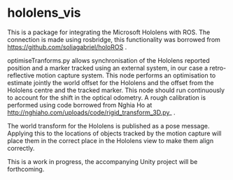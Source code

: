 # hololens_vis
This is a package for integrating the Microsoft Hololens with ROS. The connection is made using rosbridge, this functionality was borrowed from https://github.com/soliagabriel/holoROS . 


optimiseTranforms.py allows synchronisation of the Hololens reported position and a marker tracked using an external system, in our case a retro-reflective motion capture system. This node performs an optimisation to estimate jointly the world offset for the Hololens and the offset from the Hololens centre and the tracked marker. This node should run continuously to account for the shift in the optical odometry. A rough calibration is performed using code borrowed from Nghia Ho at  http://nghiaho.com/uploads/code/rigid_transform_3D.py_ .

The world transform for the Hololens is published as a pose message. Applying this to the locations of objects tracked by the motion capture will place them in the correct place in the Hololens view to make them align correctly. 

This is a work in progress, the accompanying Unity project will be forthcoming. 
